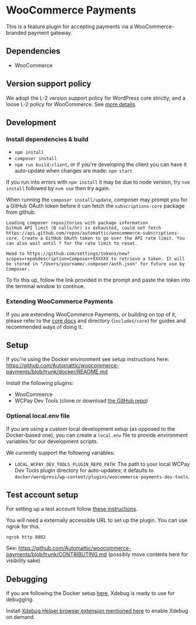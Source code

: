# WooCommerce Payments

This is a feature plugin for accepting payments via a WooCommerce-branded payment gateway.

## Dependencies

-   WooCommerce

## Version support policy

We adopt the L-2 version support policy for WordPress core strictly, and a loose L-2 policy for WooCommerce. See [more details](./docs/version-support-policy.md).

## Development

### Install dependencies & build

-   `npm install`
-   `composer install`
-   `npm run build:client`, or if you're developing the client you can have it auto-update when changes are made: `npm start`

If you run into errors with `npm install` it may be due to node version, try `nvm install` followed by `nvm use` then try again.

When running the `composer install/update`, composer may prompt you for a GitHub OAuth token before it can fetch the `subscriptions-core` package from github.

```
Loading composer repositories with package information
GitHub API limit (0 calls/hr) is exhausted, could not fetch https://api.github.com/repos/automattic/woocommerce-subscriptions-core. Create a GitHub OAuth token to go over the API rate limit. You can also wait until ? for the rate limit to reset.

Head to https://github.com/settings/tokens/new?scopes=repo&description=Composer+XXXXXX to retrieve a token. It will be stored in "/Users/yourname/.composer/auth.json" for future use by Composer.
```

To fix this up, follow the link provided in the prompt and paste the token into the terminal window to continue.

### Extending WooCommerce Payments

If you are extending WooCommerce Payments, or building on top of it, please refer to the [core docs](includes/core/README.md) and directory (`includes/core`) for guides and recommended ways of doing it.

## Setup

If you're using the Docker environment see setup instructions here:
https://github.com/Automattic/woocommerce-payments/blob/trunk/docker/README.md

Install the following plugins:

-   WooCommerce
-   WCPay Dev Tools (clone or download [the GitHub repo](https://github.com/Automattic/woocommerce-payments-dev-tools))

### Optional local.env file

If you are using a custom local development setup (as opposed to the Docker-based one), you can create a `local.env` file to provide environment variables for our development scripts.

We currently support the following variables:

-   `LOCAL_WCPAY_DEV_TOOLS_PLUGIN_REPO_PATH`: The path to your local WCPay Dev Tools plugin directory for auto-updates; it defaults to `docker/wordpress/wp-content/plugins/woocommerce-payments-dev-tools`.

## Test account setup

For setting up a test account follow [these instructions](https://woocommerce.com/document/woopayments/testing-and-troubleshooting/dev-mode/).

You will need a externally accessible URL to set up the plugin. You can use ngrok for this.

`ngrok http 8082`

See: https://github.com/Automattic/woocommerce-payments/blob/trunk/CONTRIBUTING.md (possibly move contents here for visibility sake)

## Debugging

If you are following the Docker setup [here](https://github.com/Automattic/woocommerce-payments/blob/trunk/docker/README.md), Xdebug is ready to use for debugging.

Install [Xdebug Helper browser extension mentioned here](https://xdebug.org/docs/remote) to enable Xdebug on demand.
